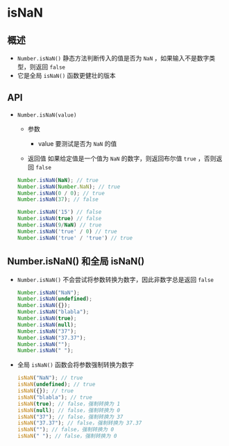 # isNaN

## 概述

+ `Number.isNaN()` 静态方法判断传入的值是否为 `NaN` ，如果输入不是数字类型，则返回 `false`
+ 它是全局 `isNaN()` 函数更健壮的版本

## API

+ `Number.isNaN(value)`

  + 参数

    + value  要测试是否为 `NaN` 的值

  + 返回值 如果给定值是一个值为 `NaN` 的数字，则返回布尔值 `true` ，否则返回 `false`

  ```js
  Number.isNaN(NaN); // true
  Number.isNaN(Number.NaN); // true
  Number.isNaN(0 / 0); // true
  Number.isNaN(37); // false

  Number.isNaN('15') // false
  Number.isNaN(true) // false
  Number.isNaN(9/NaN) // true
  Number.isNaN('true' / 0) // true
  Number.isNaN('true' / 'true') // true
  ```

## Number.isNaN() 和全局 isNaN()

+ `Number.isNaN()` 不会尝试将参数转换为数字，因此非数字总是返回 `false`

  ```js
  Number.isNaN("NaN");
  Number.isNaN(undefined);
  Number.isNaN({});
  Number.isNaN("blabla");
  Number.isNaN(true);
  Number.isNaN(null);
  Number.isNaN("37");
  Number.isNaN("37.37");
  Number.isNaN("");
  Number.isNaN(" ");
  ```

+ 全局 `isNaN()` 函数会将参数强制转换为数字

  ```js
  isNaN("NaN"); // true
  isNaN(undefined); // true
  isNaN({}); // true
  isNaN("blabla"); // true
  isNaN(true); // false，强制转换为 1
  isNaN(null); // false，强制转换为 0
  isNaN("37"); // false，强制转换为 37
  isNaN("37.37"); // false，强制转换为 37.37
  isNaN(""); // false，强制转换为 0
  isNaN(" "); // false，强制转换为 0
  ```
